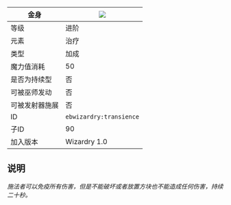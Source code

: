 | 金身 |![](https://github.com/Electroblob77/Wizardry/blob/1.12.2/src/main/resources/assets/ebwizardry/textures/spells/transience.png)|
|---|---|
| 等级 | 进阶 |
| 元素 | 治疗 |
| 类型 | 加成 |
| 魔力值消耗 | 50 |
| 是否为持续型 | 否 |
| 可被巫师发动 | 否 |
| 可被发射器施展 | 否 |
| ID | `ebwizardry:transience` |
| 子ID | 90 |
| 加入版本 | Wizardry 1.0 |
## 说明
_施法者可以免疫所有伤害，但是不能破坏或者放置方块也不能造成任何伤害，持续二十秒。_
